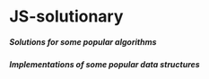 # JS-solutionary

##### Solutions for some popular algorithms
##### Implementations of some popular data structures
